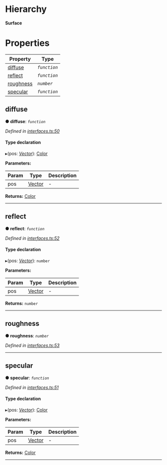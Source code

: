 

# Hierarchy

**Surface**

# Properties

|Property|Type|
|--------|----|
|[diffuse](_interfaces_.interfaces.surface.md#diffuse) | *`function`*|
|[reflect](_interfaces_.interfaces.surface.md#reflect) | *`function`*|
|[roughness](_interfaces_.interfaces.surface.md#roughness) | *`number`*|
|[specular](_interfaces_.interfaces.surface.md#specular) | *`function`*|

<a id="diffuse"></a>

##  diffuse

**●  diffuse**:  *`function`* 

*Defined in [interfaces.ts:50](https://github.com/tgreyjs/typedoc-plugin-markdown/blob/master/tests/src/interfaces.ts#L50)*

#### Type declaration
▸(pos: *[Vector](../classes/_interfaces_.vector.md)*): [Color](../classes/_interfaces_.color.md)

**Parameters:**

| Param | Type | Description |
| ------ | ------ | ------ |
| pos | [Vector](../classes/_interfaces_.vector.md)   |  - |

**Returns:** [Color](../classes/_interfaces_.color.md)

___

<a id="reflect"></a>

##  reflect

**●  reflect**:  *`function`* 

*Defined in [interfaces.ts:52](https://github.com/tgreyjs/typedoc-plugin-markdown/blob/master/tests/src/interfaces.ts#L52)*

#### Type declaration
▸(pos: *[Vector](../classes/_interfaces_.vector.md)*): `number`

**Parameters:**

| Param | Type | Description |
| ------ | ------ | ------ |
| pos | [Vector](../classes/_interfaces_.vector.md)   |  - |

**Returns:** `number`

___

<a id="roughness"></a>

##  roughness

**●  roughness**:  *`number`* 

*Defined in [interfaces.ts:53](https://github.com/tgreyjs/typedoc-plugin-markdown/blob/master/tests/src/interfaces.ts#L53)*

___

<a id="specular"></a>

##  specular

**●  specular**:  *`function`* 

*Defined in [interfaces.ts:51](https://github.com/tgreyjs/typedoc-plugin-markdown/blob/master/tests/src/interfaces.ts#L51)*

#### Type declaration
▸(pos: *[Vector](../classes/_interfaces_.vector.md)*): [Color](../classes/_interfaces_.color.md)

**Parameters:**

| Param | Type | Description |
| ------ | ------ | ------ |
| pos | [Vector](../classes/_interfaces_.vector.md)   |  - |

**Returns:** [Color](../classes/_interfaces_.color.md)

___

